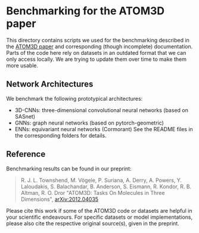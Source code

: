 # Benchmarking for the ATOM3D paper

This directory contains scripts we used for the benchmarking described in the [ATOM3D paper](https://arxiv.org/abs/2012.04035) and corresponding (though incomplete) documentation.
Parts of the code here rely on datasets in an outdated format that we can only access locally. We are trying to update them over time to make them more usable. 


## Network Architectures

We benchmark the following prototypical architectures:
* 3D-CNNs: three-dimensional convolutional neural networks (based on SASnet)  
* GNNs: graph neural networks (based on pytorch-geometric)
* ENNs: equivariant neural networks (Cormorant)
See the README files in the corresponding folders for details.

## Reference

Benchmarking results can be found in our preprint:

> R. J. L. Townshend, M. Vögele, P. Suriana, A. Derry, A. Powers, Y. Laloudakis, S. Balachandar, B. Anderson, S. Eismann, R. Kondor, R. B. Altman, R. O. Dror "ATOM3D: Tasks On Molecules in Three Dimensions", [arXiv:2012.04035](https://arxiv.org/abs/2012.04035)
  
Please cite this work if some of the ATOM3D code or datasets are helpful in your scientific endeavours. For specific datasets or model implementations, please also cite the respective original source(s), given in the preprint.


